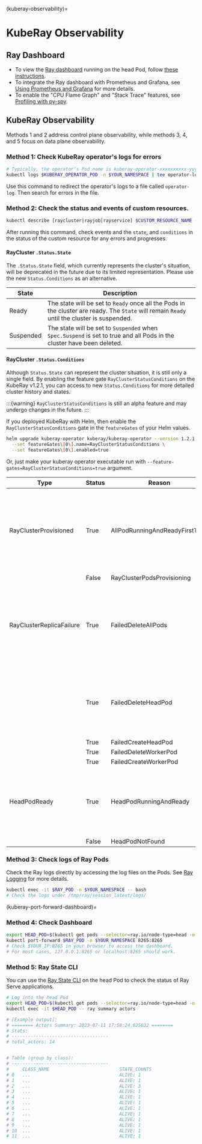 (kuberay-observability)=

# KubeRay Observability

## Ray Dashboard

* To view the [Ray dashboard](observability-getting-started) running on the head Pod, follow [these instructions](kuberay-port-forward-dashboard).
* To integrate the Ray dashboard with Prometheus and Grafana, see [Using Prometheus and Grafana](kuberay-prometheus-grafana) for more details.
* To enable the "CPU Flame Graph" and "Stack Trace" features, see [Profiling with py-spy](kuberay-pyspy-integration).

## KubeRay Observability

Methods 1 and 2 address control plane observability, while methods 3, 4, and 5 focus on data plane observability.

### Method 1: Check KubeRay operator's logs for errors

```bash
# Typically, the operator's Pod name is kuberay-operator-xxxxxxxxxx-yyyyy.
kubectl logs $KUBERAY_OPERATOR_POD -n $YOUR_NAMESPACE | tee operator-log
```

Use this command to redirect the operator's logs to a file called `operator-log`. Then search for errors in the file.

### Method 2: Check the status and events of custom resources.

```bash
kubectl describe [raycluster|rayjob|rayservice] $CUSTOM_RESOURCE_NAME -n $YOUR_NAMESPACE
```

After running this command, check events and the `state`, and `conditions` in the status of the custom resource for any errors and progresses.


#### RayCluster `.Status.State`

The `.Status.State` field, which currently represents the cluster's situation, will be deprecated in the future due to its limited representation. Please use the new `Status.Conditions` as an alternative.

| State     | Description                                                                                                                            |
|-----------|----------------------------------------------------------------------------------------------------------------------------------------|
| Ready     | The state will be set to `Ready` once all the Pods in the cluster are ready. The `State` will remain `Ready` until the cluster is suspended. |
| Suspended | The state will be set to `Suspended` when `Spec.Suspend` is set to true and all Pods in the cluster have been deleted.                             |



#### RayCluster `.Status.Conditions`

Although `Status.State` can represent the cluster situation, it is still only a single field. By enabling the feature gate `RayClusterStatusConditions` on the KubeRay v1.2.1, you can access to new `Status.Conditions` for more detailed cluster history and states.

:::{warning}
`RayClusterStatusConditions` is still an alpha feature and may undergo changes in the future.
:::

If you deployed KubeRay with Helm, then enable the `RayClusterStatusConditions` gate in the `featureGates` of your Helm values.

```bash
helm upgrade kuberay-operator kuberay/kuberay-operator --version 1.2.1 \
  --set featureGates\[0\].name=RayClusterStatusConditions \
  --set featureGates\[0\].enabled=true
```

Or, just make your kuberay operator executable run with `--feature-gates=RayClusterStatusConditions=true` argument.

| Type                     | Status | Reason                         | Description                                                                                                          |
|--------------------------|--------|--------------------------------|----------------------------------------------------------------------------------------------------------------------|
| RayClusterProvisioned    | True   | AllPodRunningAndReadyFirstTime | Once all the Pods in the cluster are ready, this condition will be set to `True` and will remain `True` even if some Pods fail later. |
|                          | False  | RayClusterPodsProvisioning     |                                                                                                                      |
| RayClusterReplicaFailure | True   | FailedDeleteAllPods            | This condition will be set to `True` when there is a reconciliation error, otherwise the condition will be cleared.            |
|                          | True   | FailedDeleteHeadPod            | Please refer to the `Reason` and the `Message` of the condition for more detailed debugging information.                 |
|                          | True   | FailedCreateHeadPod            |                                                                                                                      |
|                          | True   | FailedDeleteWorkerPod          |                                                                                                                      |
|                          | True   | FailedCreateWorkerPod          |                                                                                                                      |
| HeadPodReady             | True   | HeadPodRunningAndReady         | This condition will be `True` only if the HeadPod is currently ready; otherwise, it will be `False`.                         |
|                          | False  | HeadPodNotFound                |                                                                                                                      |


### Method 3: Check logs of Ray Pods

Check the Ray logs directly by accessing the log files on the Pods. See [Ray Logging](configure-logging) for more details.

```bash
kubectl exec -it $RAY_POD -n $YOUR_NAMESPACE -- bash
# Check the logs under /tmp/ray/session_latest/logs/
```

(kuberay-port-forward-dashboard)=
### Method 4: Check Dashboard

```bash
export HEAD_POD=$(kubectl get pods --selector=ray.io/node-type=head -o custom-columns=POD:metadata.name --no-headers)
kubectl port-forward $RAY_POD -n $YOUR_NAMESPACE 8265:8265
# Check $YOUR_IP:8265 in your browser to access the dashboard.
# For most cases, 127.0.0.1:8265 or localhost:8265 should work.
```

### Method 5: Ray State CLI

You can use the [Ray State CLI](state-api-cli-ref) on the head Pod to check the status of Ray Serve applications.

```bash
# Log into the head Pod
export HEAD_POD=$(kubectl get pods --selector=ray.io/node-type=head -o custom-columns=POD:metadata.name --no-headers)
kubectl exec -it $HEAD_POD -- ray summary actors

# [Example output]:
# ======== Actors Summary: 2023-07-11 17:58:24.625032 ========
# Stats:
# ------------------------------------
# total_actors: 14


# Table (group by class):
# ------------------------------------
#     CLASS_NAME                          STATE_COUNTS
# 0   ...                                 ALIVE: 1
# 1   ...                                 ALIVE: 1
# 2   ...                                 ALIVE: 3
# 3   ...                                 ALIVE: 1
# 4   ...                                 ALIVE: 1
# 5   ...                                 ALIVE: 1
# 6   ...                                 ALIVE: 1
# 7   ...                                 ALIVE: 1
# 8   ...                                 ALIVE: 1
# 9   ...                                 ALIVE: 1
# 10  ...                                 ALIVE: 1
# 11  ...                                 ALIVE: 1
```
